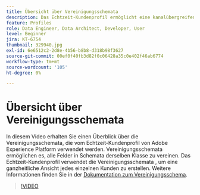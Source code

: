 ```yaml
---
title: Übersicht über Vereinigungsschemata
description: Das Echtzeit-Kundenprofil ermöglicht eine kanalübergreifende Personalisierung in jedem Schritt des Kunden-Journey. Batch- oder Streaming-Daten können für das Echtzeit-Kundenprofil aktiviert werden, indem sowohl das Schema als auch der entsprechende Datensatz aktiviert werden.
feature: Profiles
role: Data Engineer, Data Architect, Developer, User
level: Beginner
jira: KT-6754
thumbnail: 329940.jpg
exl-id: 6e6512c2-2d8e-4b56-b8b8-d318b98f3627
source-git-commit: 00ef0f40fb3d82f0c06428a35c0e402f46ab6774
workflow-type: tm+mt
source-wordcount: '105'
ht-degree: 0%

---
```


# Übersicht über Vereinigungsschemata

In diesem Video erhalten Sie einen Überblick über die Vereinigungsschemata, die vom Echtzeit-Kundenprofil von Adobe Experience Platform verwendet werden. Vereinigungsschemata ermöglichen es, alle Felder in Schemata derselben Klasse zu vereinen. Das Echtzeit-Kundenprofil verwendet die Vereinigungsschemata , um eine ganzheitliche Ansicht jedes einzelnen Kunden zu erstellen. Weitere Informationen finden Sie in der [Dokumentation zum Vereinigungsschema](https://experienceleague.adobe.com/docs/experience-platform/profile/union-schemas/union-schema.html).

>[!VIDEO](https://video.tv.adobe.com/v/329940?learn=on)
